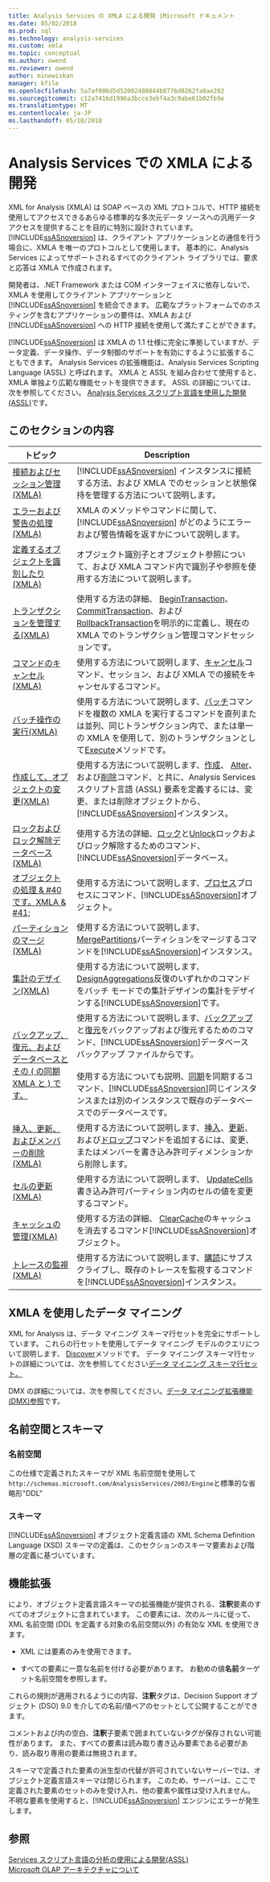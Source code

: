 ```yaml
---
title: Analysis Services の XMLA による開発 |Microsoft ドキュメント
ms.date: 05/02/2018
ms.prod: sql
ms.technology: analysis-services
ms.custom: xmla
ms.topic: conceptual
ms.author: owend
ms.reviewer: owend
author: minewiskan
manager: kfile
ms.openlocfilehash: 5a7af006d5d52002480844b8776d8262fa8ae202
ms.sourcegitcommit: c12a7416d1996a3bcce3ebf4a3c9abe61b02fb9e
ms.translationtype: MT
ms.contentlocale: ja-JP
ms.lasthandoff: 05/10/2018
---
```

# <a name="developing-with-xmla-in-analysis-services"></a>Analysis Services での XMLA による開発
  XML for Analysis (XMLA) は SOAP ベースの XML プロトコルで、HTTP 接続を使用してアクセスできるあらゆる標準的な多次元データ ソースへの汎用データ アクセスを提供することを目的に特別に設計されています。 [!INCLUDE[ssASnoversion](../../includes/ssasnoversion-md.md)] は、クライアント アプリケーションとの通信を行う場合に、XMLA を唯一のプロトコルとして使用します。 基本的に、Analysis Services によってサポートされるすべてのクライアント ライブラリでは、要求と応答は XMLA で作成されます。  
  
 開発者は、.NET Framework または COM インターフェイスに依存しないで、XMLA を使用してクライアント アプリケーションと [!INCLUDE[ssASnoversion](../../includes/ssasnoversion-md.md)] を統合できます。 広範なプラットフォームでのホスティングを含むアプリケーションの要件は、XMLA および [!INCLUDE[ssASnoversion](../../includes/ssasnoversion-md.md)] への HTTP 接続を使用して満たすことができます。  
  
 [!INCLUDE[ssASnoversion](../../includes/ssasnoversion-md.md)] は XMLA の 1.1 仕様に完全に準拠していますが、データ定義、データ操作、データ制御のサポートを有効にするように拡張することもできます。 Analysis Services の拡張機能は、Analysis Services Scripting Language (ASSL) と呼ばれます。 XMLA と ASSL を組み合わせて使用すると、XMLA 単独より広範な機能セットを提供できます。 ASSL の詳細については、次を参照してください。 [Analysis Services スクリプト言語を使用した開発&#40;ASSL&#41;](../../analysis-services/multidimensional-models/scripting-language-assl/developing-with-analysis-services-scripting-language-assl.md)です。  
  
## <a name="in-this-section"></a>このセクションの内容  
  
|トピック|Description|  
|-----------|-----------------|  
|[接続およびセッション管理&#40;XMLA&#41;](../../analysis-services/multidimensional-models-scripting-language-assl-xmla/managing-connections-and-sessions-xmla.md)|[!INCLUDE[ssASnoversion](../../includes/ssasnoversion-md.md)] インスタンスに接続する方法、および XMLA でのセッションと状態保持を管理する方法について説明します。|  
|[エラーおよび警告の処理&#40;XMLA&#41;](../../analysis-services/multidimensional-models-scripting-language-assl-xmla/handling-errors-and-warnings-xmla.md)|XMLA のメソッドやコマンドに関して、[!INCLUDE[ssASnoversion](../../includes/ssasnoversion-md.md)] がどのようにエラーおよび警告情報を返すかについて説明します。|  
|[定義するオブジェクトを識別したり&#40;XMLA&#41;](../../analysis-services/multidimensional-models-scripting-language-assl-xmla/defining-and-identifying-objects-xmla.md)|オブジェクト識別子とオブジェクト参照について、および XMLA コマンド内で識別子や参照を使用する方法について説明します。|  
|[トランザクションを管理する&#40;XMLA&#41;](../../analysis-services/multidimensional-models-scripting-language-assl-xmla/managing-transactions-xmla.md)|使用する方法の詳細、 [BeginTransaction](../../analysis-services/xmla/xml-elements-commands/begintransaction-element-xmla.md)、 [CommitTransaction](../../analysis-services/xmla/xml-elements-commands/committransaction-element-xmla.md)、および[RollbackTransaction](../../analysis-services/xmla/xml-elements-commands/rollbacktransaction-element-xmla.md)を明示的に定義し、現在の XMLA でのトランザクション管理コマンドセッションです。|  
|[コマンドのキャンセル&#40;XMLA&#41;](../../analysis-services/multidimensional-models-scripting-language-assl-xmla/canceling-commands-xmla.md)|使用する方法について説明します、[キャンセル](../../analysis-services/xmla/xml-elements-commands/cancel-element-xmla.md)コマンド、セッション、および XMLA での接続をキャンセルするコマンド。|  
|[バッチ操作の実行&#40;XMLA&#41;](../../analysis-services/multidimensional-models-scripting-language-assl-xmla/performing-batch-operations-xmla.md)|使用する方法について説明します、[バッチ](../../analysis-services/xmla/xml-elements-commands/batch-element-xmla.md)コマンドを複数の XMLA を実行するコマンドを直列または並列、同じトランザクション内で、または単一の XMLA を使用して、別のトランザクションとして[Execute](../../analysis-services/xmla/xml-elements-methods-execute.md)メソッドです。|  
|[作成して、オブジェクトの変更&#40;XMLA&#41;](../../analysis-services/multidimensional-models-scripting-language-assl-xmla/creating-and-altering-objects-xmla.md)|使用する方法について説明します、[作成](../../analysis-services/xmla/xml-elements-commands/create-element-xmla.md)、 [Alter](../../analysis-services/xmla/xml-elements-commands/alter-element-xmla.md)、および[削除](../../analysis-services/xmla/xml-elements-commands/delete-element-xmla.md)コマンド、と共に、Analysis Services スクリプト言語 (ASSL) 要素を定義するには、変更、または削除オブジェクトから、[!INCLUDE[ssASnoversion](../../includes/ssasnoversion-md.md)]インスタンス。|  
|[ロックおよびロック解除データベース&#40;XMLA&#41;](../../analysis-services/multidimensional-models-scripting-language-assl-xmla/locking-and-unlocking-databases-xmla.md)|使用する方法の詳細、[ロック](../../analysis-services/xmla/xml-elements-commands/lock-element-xmla.md)と[Unlock](../../analysis-services/xmla/xml-elements-commands/unlock-element-xmla.md)ロックおよびロック解除するためのコマンド、[!INCLUDE[ssASnoversion](../../includes/ssasnoversion-md.md)]データベース。|  
|[オブジェクトの処理 & #40 です。XMLA & #41;](../../analysis-services/multidimensional-models-scripting-language-assl-xmla/processing-objects-xmla.md)|使用する方法について説明します、[プロセス](../../analysis-services/xmla/xml-elements-commands/process-element-xmla.md)プロセスにコマンド、[!INCLUDE[ssASnoversion](../../includes/ssasnoversion-md.md)]オブジェクト。|  
|[パーティションのマージ&#40;XMLA&#41;](../../analysis-services/multidimensional-models-scripting-language-assl-xmla/merging-partitions-xmla.md)|使用する方法について説明します、 [MergePartitions](../../analysis-services/xmla/xml-elements-commands/mergepartitions-element-xmla.md)パーティションをマージするコマンドを[!INCLUDE[ssASnoversion](../../includes/ssasnoversion-md.md)]インスタンス。|  
|[集計のデザイン&#40;XMLA&#41;](../../analysis-services/multidimensional-models-scripting-language-assl-xmla/designing-aggregations-xmla.md)|使用する方法について説明します、 [DesignAggregations](../../analysis-services/xmla/xml-elements-commands/designaggregations-element-xmla.md)反復のいずれかのコマンドをバッチ モードでの集計デザインの集計をデザインする[!INCLUDE[ssASnoversion](../../includes/ssasnoversion-md.md)]です。|  
|[バックアップ、復元、およびデータベースとその &#40; の同期XMLA と &#41; です。](../../analysis-services/multidimensional-models-scripting-language-assl-xmla/backing-up-restoring-and-synchronizing-databases-xmla.md)|使用する方法について説明します、[バックアップ](../../analysis-services/xmla/xml-elements-commands/backup-element-xmla.md)と[復元](../../analysis-services/xmla/xml-elements-commands/restore-element-xmla.md)をバックアップおよび復元するためのコマンド、[!INCLUDE[ssASnoversion](../../includes/ssasnoversion-md.md)]データベース バックアップ ファイルからです。<br /><br /> 使用する方法についても説明、[同期](../../analysis-services/xmla/xml-elements-commands/synchronize-element-xmla.md)を同期するコマンド、[!INCLUDE[ssASnoversion](../../includes/ssasnoversion-md.md)]同じインスタンスまたは別のインスタンスで既存のデータベースでのデータベースです。|  
|[挿入、更新、およびメンバーの削除&#40;XMLA&#41;](../../analysis-services/multidimensional-models-scripting-language-assl-xmla/inserting-updating-and-dropping-members-xmla.md)|使用する方法について説明します、[挿入](../../analysis-services/xmla/xml-elements-commands/insert-element-xmla.md)、[更新](../../analysis-services/xmla/xml-elements-commands/update-element-xmla.md)、および[ドロップ](../../analysis-services/xmla/xml-elements-commands/drop-element-xmla.md)コマンドを追加するには、変更、またはメンバーを書き込み許可ディメンションから削除します。|  
|[セルの更新&#40;XMLA&#41;](../../analysis-services/multidimensional-models-scripting-language-assl-xmla/updating-cells-xmla.md)|使用する方法について説明します、 [UpdateCells](../../analysis-services/xmla/xml-elements-commands/updatecells-element-xmla.md)書き込み許可パーティション内のセルの値を変更するコマンド。|  
|[キャッシュの管理&#40;XMLA&#41;](../../analysis-services/multidimensional-models-scripting-language-assl-xmla/managing-caches-xmla.md)|使用する方法の詳細、 [ClearCache](../../analysis-services/xmla/xml-elements-commands/clearcache-element-xmla.md)のキャッシュを消去するコマンド[!INCLUDE[ssASnoversion](../../includes/ssasnoversion-md.md)]オブジェクト。|  
|[トレースの監視&#40;XMLA&#41;](../../analysis-services/multidimensional-models-scripting-language-assl-xmla/monitoring-traces-xmla.md)|使用する方法について説明します、[購読](../../analysis-services/xmla/xml-elements-commands/subscribe-element-xmla.md)にサブスクライブし、既存のトレースを監視するコマンドを[!INCLUDE[ssASnoversion](../../includes/ssasnoversion-md.md)]インスタンス。|  
  
## <a name="data-mining-with-xmla"></a>XMLA を使用したデータ マイニング  
 XML for Analysis は、データ マイニング スキーマ行セットを完全にサポートしています。 これらの行セットを使用してデータ マイニング モデルのクエリについて説明します、 [Discover](../../analysis-services/xmla/xml-elements-methods-discover.md)メソッドです。 データ マイニング スキーマ行セットの詳細については、次を参照してください[データ マイニング スキーマ行セット。](../../analysis-services/schema-rowsets/data-mining/data-mining-schema-rowsets.md)  
  
 DMX の詳細については、次を参照してください。[データ マイニング拡張機能&#40;DMX&#41;参照](../../dmx/data-mining-extensions-dmx-reference.md)です。  
  
## <a name="namespace-and-schema"></a>名前空間とスキーマ  
  
### <a name="namespace"></a>名前空間  
 この仕様で定義されたスキーマが XML 名前空間を使用して`http://schemas.microsoft.com/AnalysisServices/2003/Engine`と標準的な省略形"DDL"  
  
### <a name="schema"></a>スキーマ  
 [!INCLUDE[ssASnoversion](../../includes/ssasnoversion-md.md)] オブジェクト定義言語の XML Schema Definition Language (XSD) スキーマの定義は、このセクションのスキーマ要素および階層の定義に基づいています。  
  
## <a name="extensibility"></a>機能拡張  
 により、オブジェクト定義言語スキーマの拡張機能が提供される、**注釈**要素のすべてのオブジェクトに含まれています。 この要素には、次のルールに従って、XML 名前空間 (DDL を定義する対象の名前空間以外) の有効な XML を使用できます。  
  
-   XML には要素のみを使用できます。  
  
-   すべての要素に一意な名前を付ける必要があります。 お勧めの値**名前**ターゲット名前空間を参照します。  
  
 これらの規則が適用されるようにの内容、**注釈**タグは、Decision Support オブジェクト (DSO) 9.0 を介しての名前/値ペアのセットとして公開することができます。  
  
 コメントおよび内の空白、**注釈**子要素で囲まれていないタグが保存されない可能性があります。 また、すべての要素は読み取り書き込み要素である必要があり、読み取り専用の要素は無視されます。  
  
 スキーマで定義された要素の派生型の代替が許可されていないサーバーでは、オブジェクト定義言語スキーマは閉じられます。 このため、サーバーは、ここで定義された要素のセットのみを受け入れ、他の要素や属性は受け入れません。 不明な要素を使用すると、[!INCLUDE[ssASnoversion](../../includes/ssasnoversion-md.md)] エンジンにエラーが発生します。  
  
## <a name="see-also"></a>参照  
 [Services スクリプト言語の分析の使用による開発&#40;ASSL&#41;](../../analysis-services/multidimensional-models/scripting-language-assl/developing-with-analysis-services-scripting-language-assl.md)   
 [Microsoft OLAP アーキテクチャについて](../../analysis-services/multidimensional-models/olap-physical/understanding-microsoft-olap-architecture.md)  
  
  
